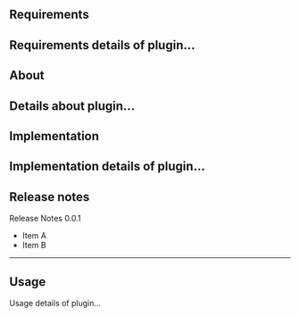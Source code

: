 ## Requirements
Requirements details of plugin...
---
## About
Details about plugin...
---
## Implementation
Implementation details of plugin...
---
## Release notes
Release Notes 0.0.1
- Item A
- Item B
---
## Usage
Usage details of plugin...